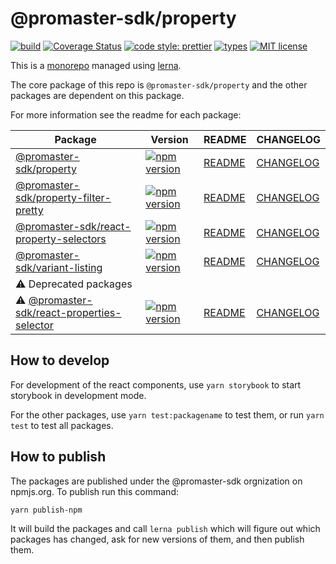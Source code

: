 # @promaster-sdk/property

[![build][build-image]][build-url]
[![Coverage Status][codecov-image]][codecov-url]
[![code style: prettier][prettier-image]][prettier-url]
[![types][types-image]][types-url]
[![MIT license][license-image]][license-url]

This is a [monorepo](https://medium.com/@maoberlehner/monorepos-in-the-wild-33c6eb246cb9) managed using [lerna](https://lernajs.io/).

The core package of this repo is `@promaster-sdk/property` and the other packages are dependent on this package.

For more information see the readme for each package:

| Package                                                                                  | Version                        | README                                                 | CHANGELOG                                                    |
| ---------------------------------------------------------------------------------------- | ------------------------------ | ------------------------------------------------------ | ------------------------------------------------------------ |
| [@promaster-sdk/property](packages/property)                                             | [![npm version][i-p]][u-p]     | [README](packages/property/README.md)                  | [CHANGELOG](packages/property/CHANGELOG.md)                  |
| [@promaster-sdk/property-filter-pretty](packages/property-filter-pretty)                 | [![npm version][i-pfp]][u-pfp] | [README](packages/property-filter-pretty/README.md)    | [CHANGELOG](packages/property-filter-pretty/CHANGELOG.md)    |
| [@promaster-sdk/react-property-selectors](packages/react-property-selectors)             | [![npm version][i-rps]][u-rps] | [README](packages/react-property-selectors/README.md)  | [CHANGELOG](packages/react-property-selectors/CHANGELOG.md)  |
| [@promaster-sdk/variant-listing](packages/variant-listing)                               | [![npm version][i-vl]][u-vl]   | [README](packages/variant-listing/README.md)           | [CHANGELOG](packages/variant-listing/CHANGELOG.md)           |
| :warning: Deprecated packages                                                            |                                |                                                        |                                                              |
| :warning: [@promaster-sdk/react-properties-selector](packages/react-properties-selector) | [![npm version][i-rp]][u-rp]   | [README](packages/react-properties-selector/README.md) | [CHANGELOG](packages/react-properties-selector/CHANGELOG.md) |

## How to develop

For development of the react components, use `yarn storybook` to start storybook in development mode.

For the other packages, use `yarn test:packagename` to test them, or run `yarn test` to test all packages.

## How to publish

The packages are published under the @promaster-sdk orgnization on npmjs.org. To publish run this command:

```
yarn publish-npm
```

It will build the packages and call `lerna publish` which will figure out which packages has changed, ask for new versions of them, and then publish them.

[build-image]: https://github.com/promaster-sdk/property/workflows/Build/badge.svg
[build-url]: https://github.com/promaster-sdk/property/actions?query=workflow%3ABuild+branch%3Amaster
[codecov-image]: https://codecov.io/gh/promaster-sdk/property/branch/master/graph/badge.svg
[codecov-url]: https://codecov.io/gh/promaster-sdk/property
[prettier-image]: https://img.shields.io/badge/code_style-prettier-ff69b4.svg?style=flat
[prettier-url]: https://github.com/prettier/prettier
[types-image]: https://img.shields.io/npm/types/scrub-js.svg
[types-url]: https://www.typescriptlang.org/
[license-image]: https://img.shields.io/github/license/promaster-sdk/property.svg?style=flat
[license-url]: https://opensource.org/licenses/MIT
[i-p]: https://img.shields.io/npm/v/@promaster-sdk/property.svg?style=flat
[u-p]: https://www.npmjs.com/package/@promaster-sdk/property
[i-pfp]: https://img.shields.io/npm/v/@promaster-sdk/property-filter-pretty.svg?style=flat
[u-pfp]: https://www.npmjs.com/package/@promaster-sdk/property-filter-pretty
[i-rps]: https://img.shields.io/npm/v/@promaster-sdk/react-property-selectors.svg?style=flat
[u-rps]: https://www.npmjs.com/package/@promaster-sdk/react-property-selectors
[i-rp]: https://img.shields.io/npm/v/@promaster-sdk/react-properties-selector.svg?style=flat
[u-rp]: https://www.npmjs.com/package/@promaster-sdk/react-properties-selector
[i-vl]: https://img.shields.io/npm/v/@promaster-sdk/variant-listing.svg?style=flat
[u-vl]: https://www.npmjs.com/package/@promaster-sdk/variant-listing
